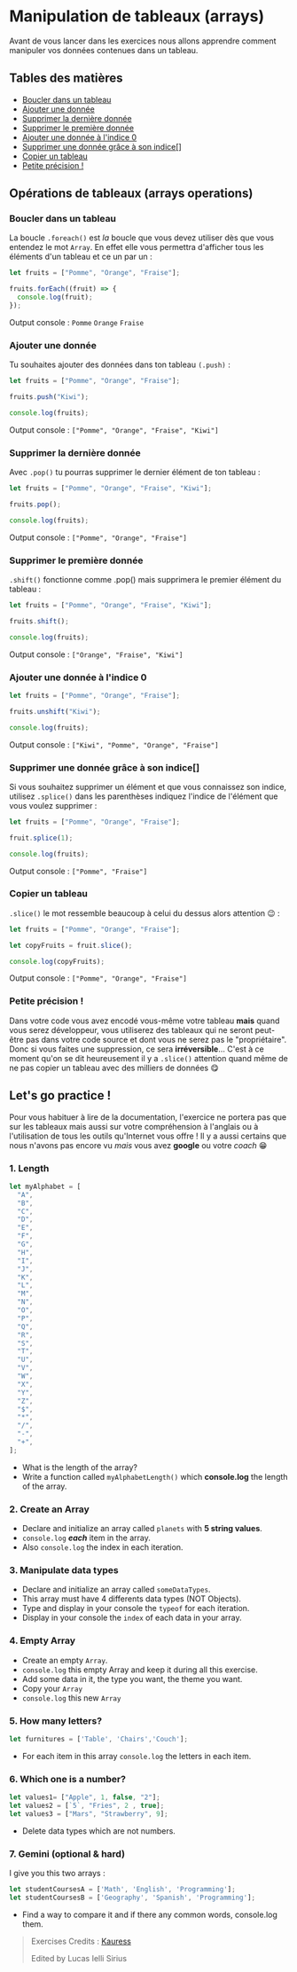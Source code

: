 <!-- omit in toc -->
# Manipulation de tableaux (arrays)

Avant de vous lancer dans les exercices nous allons apprendre comment manipuler vos données contenues dans un tableau.
<!-- omit in toc -->
## Tables des matières
- [Boucler dans un tableau](#boucler-dans-un-tableau)
- [Ajouter une donnée](#ajouter-une-donnée)
- [Supprimer la dernière donnée](#supprimer-la-dernière-donnée)
- [Supprimer le première donnée](#supprimer-le-première-donnée)
- [Ajouter une donnée à l'indice 0](#ajouter-une-donnée-à-lindice-0)
- [Supprimer une donnée grâce à son indice[]](#supprimer-une-donnée-grâce-à-son-indice)
- [Copier un tableau](#copier-un-tableau)
- [Petite précision !](#petite-précision-)
<!-- omit in toc -->
## Opérations de tableaux (arrays operations)

### Boucler dans un tableau

La boucle ``.foreach()`` est *la* boucle que vous devez utiliser dès que vous entendez le mot ``Array``. En effet elle vous permettra d'afficher tous les éléments d'un tableau et ce un par un :

```js
let fruits = ["Pomme", "Orange", "Fraise"];

fruits.forEach((fruit) => {
  console.log(fruit);
});
```
Output console : ``Pomme`` ``Orange`` ``Fraise``

### Ajouter une donnée

Tu souhaites ajouter des données dans ton tableau ``(.push)`` :

```js
let fruits = ["Pomme", "Orange", "Fraise"];

fruits.push("Kiwi");

console.log(fruits);
```
Output console : ``["Pomme", "Orange", "Fraise", "Kiwi"]``

### Supprimer la dernière donnée

Avec ``.pop()`` tu pourras supprimer le dernier élément de ton tableau :

```js
let fruits = ["Pomme", "Orange", "Fraise", "Kiwi"];

fruits.pop();

console.log(fruits);
```
Output console : ``["Pomme", "Orange", "Fraise"]``

### Supprimer le première donnée

``.shift()`` fonctionne comme .pop() mais supprimera le premier élément du tableau :

```js
let fruits = ["Pomme", "Orange", "Fraise", "Kiwi"];

fruits.shift();

console.log(fruits);
```
Output console : ``["Orange", "Fraise", "Kiwi"]``

### Ajouter une donnée à l'indice 0

```js
let fruits = ["Pomme", "Orange", "Fraise"];

fruits.unshift("Kiwi");

console.log(fruits);
```
Output console : ``["Kiwi", "Pomme", "Orange", "Fraise"]``

### Supprimer une donnée grâce à son indice[]

Si vous souhaitez supprimer un élément et que vous connaissez son indice, utilisez ``.splice()`` dans les parenthèses indiquez l'indice de l'élément que vous voulez supprimer :

```js
let fruits = ["Pomme", "Orange", "Fraise"];

fruit.splice(1);

console.log(fruits);
```
Output console : ``["Pomme", "Fraise"]``

### Copier un tableau

``.slice()`` le mot ressemble beaucoup à celui du dessus alors attention 😉 :

```js
let fruits = ["Pomme", "Orange", "Fraise"];

let copyFruits = fruit.slice();

console.log(copyFruits);
```
Output console : ``["Pomme", "Orange", "Fraise"]``

### Petite précision !

Dans votre code vous avez encodé vous-même votre tableau **mais** quand vous serez développeur, vous utiliserez des tableaux qui ne seront peut-être pas dans votre code source et dont vous ne serez pas le "propriétaire". Donc si vous faites une suppression, ce sera **irréversible**... C'est à ce moment qu'on se dit heureusement il y a ``.slice()`` attention quand même de ne pas copier un tableau avec des milliers de données 😋

## Let's go practice !

Pour vous habituer à lire de la documentation, l'exercice ne portera pas que sur les tableaux mais aussi sur votre compréhension à l'anglais ou à l'utilisation de tous les outils qu'Internet vous offre ! Il y a aussi certains que nous n'avons pas encore vu *mais* vous avez **google** ou votre *coach* 😁 


### 1. Length 
```js
let myAlphabet = [
  "A",
  "B",
  "C",
  "D",
  "E",
  "F",
  "G",
  "H",
  "I",
  "J",
  "K",
  "L",
  "M",
  "N",
  "O",
  "P",
  "Q",
  "R",
  "S",
  "T",
  "U",
  "V",
  "W",
  "X",
  "Y",
  "Z",
  "$",
  "*",
  "/",
  "-",
  "+",
];
```
- What is the length of the array?
- Write a function called ``myAlphabetLength()`` which **console.log** the length of the array.

### 2. Create an Array
- Declare and initialize an array called ``planets`` with **5 string values**.
- ``console.log`` ***each*** item in the array.
- Also ``console.log`` the index in each iteration.

### 3. Manipulate data types
- Declare and initialize an array called ``someDataTypes``.
- This array must have 4 differents data types (NOT Objects).
- Type and display in your console the ``typeof`` for each iteration.
- Display in your console the ``index`` of each data in your array.

### 4. Empty Array
- Create an empty ``Array``.
- ``console.log`` this empty Array and keep it during all this exercise.
- Add some data in it, the type you want, the theme you want.
- Copy your ``Array``
- ``console.log`` this new ``Array``

### 5. How many letters?
```js
let furnitures = ['Table', 'Chairs','Couch'];
```
- For each item in this array ``console.log`` the letters in each item.

### 6. Which one is a number?

```js
let values1= ["Apple", 1, false, "2"];
let values2 = [`5`, "Fries", 2 , true];
let values3 = ["Mars", "Strawberry", 9];
```
- Delete data types which are not numbers.

### 7. Gemini (optional & hard)
I give you this two arrays :
```js
let studentCoursesA = ['Math', 'English', 'Programming'];
let studentCoursesB = ['Geography', 'Spanish', 'Programming'];
```
- Find a way to compare it and if there any common words, console.log them.


> Exercises Credits : [Kauress](https://dev.to/kauresss/some-js-array-exercises-for-beginners-9j8)
> 
> Edited by Lucas Ielli Sirius

